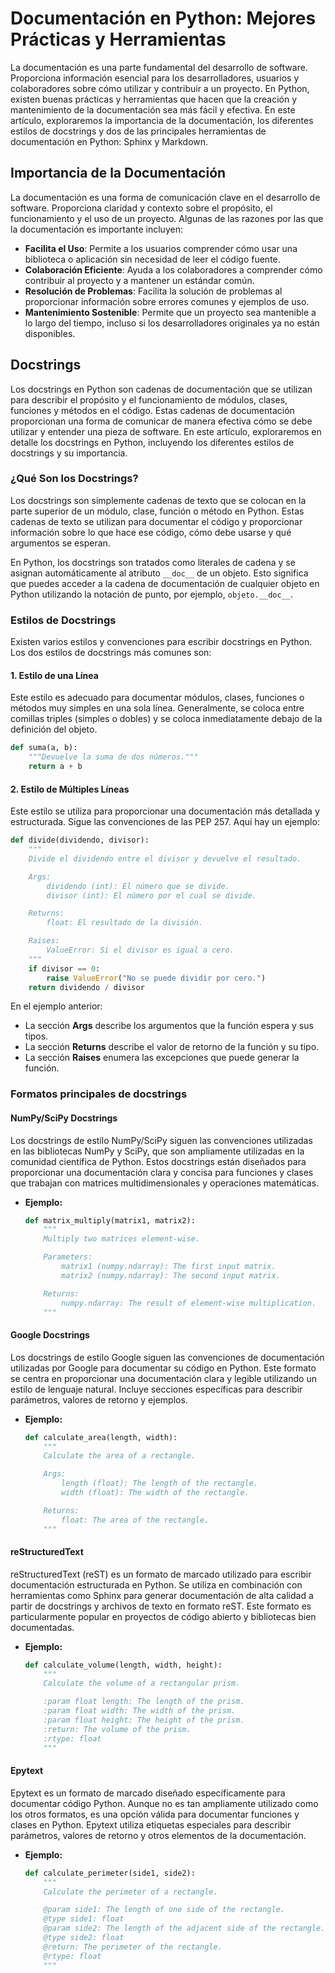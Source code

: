 # Documentación en Python: Mejores Prácticas y Herramientas

La documentación es una parte fundamental del desarrollo de software. Proporciona información esencial para los desarrolladores, usuarios y colaboradores sobre cómo utilizar y contribuir a un proyecto. En Python, existen buenas prácticas y herramientas que hacen que la creación y mantenimiento de la documentación sea más fácil y efectiva. En este artículo, exploraremos la importancia de la documentación, los diferentes estilos de docstrings y dos de las principales herramientas de documentación en Python: Sphinx y Markdown.

## Importancia de la Documentación

La documentación es una forma de comunicación clave en el desarrollo de software. Proporciona claridad y contexto sobre el propósito, el funcionamiento y el uso de un proyecto. Algunas de las razones por las que la documentación es importante incluyen:

- **Facilita el Uso**: Permite a los usuarios comprender cómo usar una biblioteca o aplicación sin necesidad de leer el código fuente.
- **Colaboración Eficiente**: Ayuda a los colaboradores a comprender cómo contribuir al proyecto y a mantener un estándar común.
- **Resolución de Problemas**: Facilita la solución de problemas al proporcionar información sobre errores comunes y ejemplos de uso.
- **Mantenimiento Sostenible**: Permite que un proyecto sea mantenible a lo largo del tiempo, incluso si los desarrolladores originales ya no están disponibles.

## Docstrings 

Los docstrings en Python son
cadenas de documentación que se
utilizan para describir el propósito y el funcionamiento de módulos, clases, funciones y métodos en el código. Estas cadenas de documentación proporcionan una forma de comunicar de manera efectiva cómo se debe utilizar y entender una pieza de software. En este artículo, exploraremos en detalle los docstrings en Python, incluyendo los diferentes estilos de docstrings y su importancia.

### ¿Qué Son los Docstrings?

Los docstrings son simplemente cadenas de texto que se colocan en la parte superior de un módulo, clase, función o método en Python. Estas cadenas de texto se utilizan para documentar el código y proporcionar información sobre lo que hace ese código, cómo debe usarse y qué argumentos se esperan.

En Python, los docstrings son tratados como literales de cadena y se asignan automáticamente al atributo `__doc__` de un objeto. Esto significa que puedes acceder a la cadena de documentación de cualquier objeto en Python utilizando la notación de punto, por ejemplo, `objeto.__doc__`.

### Estilos de Docstrings

Existen varios estilos y convenciones para escribir docstrings en Python. Los dos estilos de docstrings más comunes son:

#### 1. Estilo de una Línea

Este estilo es adecuado para documentar módulos, clases, funciones o métodos muy simples en una sola línea. Generalmente, se coloca entre comillas triples (simples o dobles) y se coloca inmediatamente debajo de la definición del objeto.

```python
def suma(a, b):
    """Devuelve la suma de dos números."""
    return a + b
```

#### 2. Estilo de Múltiples Líneas

Este estilo se utiliza para proporcionar una documentación más detallada y estructurada. Sigue las convenciones de las PEP 257. Aquí hay un ejemplo:

```python
def divide(dividendo, divisor):
    """
    Divide el dividendo entre el divisor y devuelve el resultado.

    Args:
        dividendo (int): El número que se divide.
        divisor (int): El número por el cual se divide.

    Returns:
        float: El resultado de la división.

    Raises:
        ValueError: Si el divisor es igual a cero.
    """
    if divisor == 0:
        raise ValueError("No se puede dividir por cero.")
    return dividendo / divisor
```

En el ejemplo anterior:

- La sección **Args** describe los argumentos que la función espera y sus tipos.
- La sección **Returns** describe el valor de retorno de la función y su tipo.
- La sección **Raises** enumera las excepciones que puede generar la función.

###  Formatos principales de docstrings

#### NumPy/SciPy Docstrings
   
   Los docstrings de estilo NumPy/SciPy siguen las convenciones utilizadas en las bibliotecas NumPy y SciPy, que son ampliamente utilizadas en la comunidad científica de Python. Estos docstrings están diseñados para proporcionar una documentación clara y concisa para funciones y clases que trabajan con matrices multidimensionales y operaciones matemáticas.

   - **Ejemplo:**

     ```python
     def matrix_multiply(matrix1, matrix2):
         """
         Multiply two matrices element-wise.

         Parameters:
             matrix1 (numpy.ndarray): The first input matrix.
             matrix2 (numpy.ndarray): The second input matrix.

         Returns:
             numpy.ndarray: The result of element-wise multiplication.
         """
     ```

#### Google Docstrings

   Los docstrings de estilo Google siguen las convenciones de documentación utilizadas por Google para documentar su código en Python. Este formato se centra en proporcionar una documentación clara y legible utilizando un estilo de lenguaje natural. Incluye secciones específicas para describir parámetros, valores de retorno y ejemplos.

   - **Ejemplo:**

     ```python
     def calculate_area(length, width):
         """
         Calculate the area of a rectangle.

         Args:
             length (float): The length of the rectangle.
             width (float): The width of the rectangle.

         Returns:
             float: The area of the rectangle.
         """
     ```

#### reStructuredText

   reStructuredText (reST) es un formato de marcado utilizado para escribir documentación estructurada en Python. Se utiliza en combinación con herramientas como Sphinx para generar documentación de alta calidad a partir de docstrings y archivos de texto en formato reST. Este formato es particularmente popular en proyectos de código abierto y bibliotecas bien documentadas.

   - **Ejemplo:**

     ```python
     def calculate_volume(length, width, height):
         """
         Calculate the volume of a rectangular prism.

         :param float length: The length of the prism.
         :param float width: The width of the prism.
         :param float height: The height of the prism.
         :return: The volume of the prism.
         :rtype: float
         """
     ```

#### Epytext

   Epytext es un formato de marcado diseñado específicamente para documentar código Python. Aunque no es tan ampliamente utilizado como los otros formatos, es una opción válida para documentar funciones y clases en Python. Epytext utiliza etiquetas especiales para describir parámetros, valores de retorno y otros elementos de la documentación.

   - **Ejemplo:**

     ```python
     def calculate_perimeter(side1, side2):
         """
         Calculate the perimeter of a rectangle.

         @param side1: The length of one side of the rectangle.
         @type side1: float
         @param side2: The length of the adjacent side of the rectangle.
         @type side2: float
         @return: The perimeter of the rectangle.
         @rtype: float
         """
     ```

